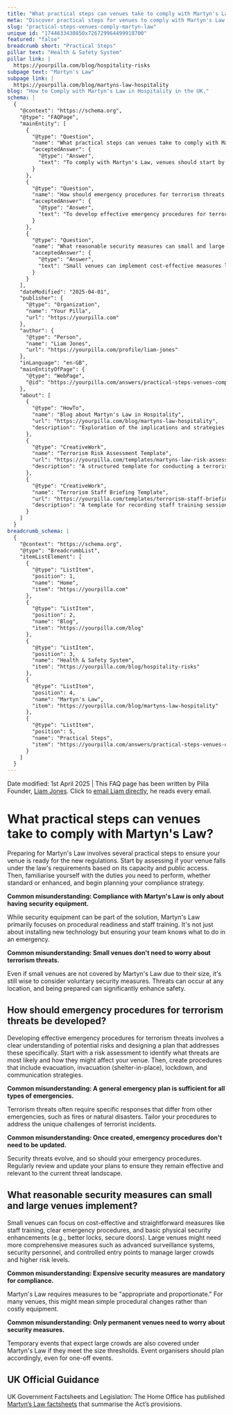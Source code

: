 ```yaml
---
title: "What practical steps can venues take to comply with Martyn's Law?"
meta: "Discover practical steps for venues to comply with Martyn's Law, focusing on procedural readiness, staff training, and appropriate security measures."
slug: "practical-steps-venues-comply-martyn-law"
unique id: "1744633430850x726729964499918700"
featured: "false"
breadcrumb short: "Practical Steps"
pillar text: "Health & Safety System"
pillar link: |
  https://yourpilla.com/blog/hospitality-risks
subpage text: "Martyn's Law"
subpage link: |
  https://yourpilla.com/blog/martyns-law-hospitality
blog: "How to Comply with Martyn's Law in Hospitality in the UK."
schema: |
  {
    "@context": "https://schema.org",
    "@type": "FAQPage",
    "mainEntity": [
      {
        "@type": "Question",
        "name": "What practical steps can venues take to comply with Martyn's Law?",
        "acceptedAnswer": {
          "@type": "Answer",
          "text": "To comply with Martyn's Law, venues should start by assessing if they fall under the law based on capacity and public access. Understand the specific duties, whether standard or enhanced, and plan your compliance strategy. This involves more than just installing security equipment; it includes procedural readiness and staff training. Even small venues not covered by the law are advised to conduct terrorism risk assessments and staff training."
        }
      },
      {
        "@type": "Question",
        "name": "How should emergency procedures for terrorism threats be developed?",
        "acceptedAnswer": {
          "@type": "Answer",
          "text": "To develop effective emergency procedures for terrorism threats, begin with a risk assessment to understand potential threats and their impacts. Design procedures that cover evacuation, invacuation, lockdown, and communication. Emergency procedures for terrorism require specific responses and should be regularly reviewed and updated to match the evolving security landscape."
        }
      },
      {
        "@type": "Question",
        "name": "What reasonable security measures can small and large venues implement?",
        "acceptedAnswer": {
          "@type": "Answer",
          "text": "Small venues can implement cost-effective measures like staff training, clear emergency procedures, and basic physical security. Large venues may need advanced surveillance, security personnel, and controlled entry points. Martyn's Law mandates measures to be appropriate and proportionate, focusing on procedural changes rather than high costs."
        }
      }
    ],
    "dateModified": "2025-04-01",
    "publisher": {
      "@type": "Organization",
      "name": "Your Pilla",
      "url": "https://yourpilla.com"
    },
    "author": {
      "@type": "Person",
      "name": "Liam Jones",
      "url": "https://yourpilla.com/profile/liam-jones"
    },
    "inLanguage": "en-GB",
    "mainEntityOfPage": {
      "@type": "WebPage",
      "@id": "https://yourpilla.com/answers/practical-steps-venues-comply-martyn-law"
    },
    "about": [
      {
        "@type": "HowTo",
        "name": "Blog about Martyn's Law in Hospitality",
        "url": "https://yourpilla.com/blog/martyns-law-hospitality",
        "description": "Exploration of the implications and strategies for hospitality businesses under Martyn's Law, including detailed tasks for compliance."
      },
      {
        "@type": "CreativeWork",
        "name": "Terrorism Risk Assessment Template",
        "url": "https://yourpilla.com/templates/martyns-law-risk-assessment",
        "description": "A structured template for conducting a terrorism risk assessment as part of complying with Martyn's Law."
      },
      {
        "@type": "CreativeWork",
        "name": "Terrorism Staff Briefing Template",
        "url": "https://yourpilla.com/templates/terrorism-staff-briefing",
        "description": "A template for recording staff training sessions focused on terrorism threats and emergency readiness."
      }
    ]
  }
breadcrumb_schema: |
  {
    "@context": "https://schema.org",
    "@type": "BreadcrumbList",
    "itemListElement": [
      {
        "@type": "ListItem",
        "position": 1,
        "name": "Home",
        "item": "https://yourpilla.com"
      },
      {
        "@type": "ListItem",
        "position": 2,
        "name": "Blog",
        "item": "https://yourpilla.com/blog"
      },
      {
        "@type": "ListItem",
        "position": 3,
        "name": "Health & Safety System",
        "item": "https://yourpilla.com/blog/hospitality-risks"
      },
      {
        "@type": "ListItem",
        "position": 4,
        "name": "Martyn's Law",
        "item": "https://yourpilla.com/blog/martyns-law-hospitality"
      },
      {
        "@type": "ListItem",
        "position": 5,
        "name": "Practical Steps",
        "item": "https://yourpilla.com/answers/practical-steps-venues-comply-martyn-law"
      }
    ]
  }
---
```


Date modified: 1st April 2025 | This FAQ page has been written by Pilla Founder, [Liam Jones](https://yourpilla.com/profile/liam-jones). Click to [email Liam directly](https://mailto:liam@yourpilla.com), he reads every email.

# What practical steps can venues take to comply with Martyn's Law?

Preparing for Martyn's Law involves several practical steps to ensure your venue is ready for the new regulations. Start by assessing if your venue falls under the law's requirements based on its capacity and public access. Then, familiarise yourself with the duties you need to perform, whether standard or enhanced, and begin planning your compliance strategy.

**Common misunderstanding: Compliance with Martyn's Law is only about having security equipment.**

While security equipment can be part of the solution, Martyn's Law primarily focuses on procedural readiness and staff training. It's not just about installing new technology but ensuring your team knows what to do in an emergency.

**Common misunderstanding: Small venues don't need to worry about terrorism threats.**

Even if small venues are not covered by Martyn's Law due to their size, it's still wise to consider voluntary security measures. Threats can occur at any location, and being prepared can significantly enhance safety.

## How should emergency procedures for terrorism threats be developed?

Developing effective emergency procedures for terrorism threats involves a clear understanding of potential risks and designing a plan that addresses these specifically. Start with a risk assessment to identify what threats are most likely and how they might affect your venue. Then, create procedures that include evacuation, invacuation (shelter-in-place), lockdown, and communication strategies.

**Common misunderstanding: A general emergency plan is sufficient for all types of emergencies.**

Terrorism threats often require specific responses that differ from other emergencies, such as fires or natural disasters. Tailor your procedures to address the unique challenges of terrorist incidents.

**Common misunderstanding: Once created, emergency procedures don't need to be updated.**

Security threats evolve, and so should your emergency procedures. Regularly review and update your plans to ensure they remain effective and relevant to the current threat landscape.

## What reasonable security measures can small and large venues implement?

Small venues can focus on cost-effective and straightforward measures like staff training, clear emergency procedures, and basic physical security enhancements (e.g., better locks, secure doors). Large venues might need more comprehensive measures such as advanced surveillance systems, security personnel, and controlled entry points to manage larger crowds and higher risk levels.

**Common misunderstanding: Expensive security measures are mandatory for compliance.**

Martyn's Law requires measures to be "appropriate and proportionate." For many venues, this might mean simple procedural changes rather than costly equipment.

**Common misunderstanding: Only permanent venues need to worry about security measures.**

Temporary events that expect large crowds are also covered under Martyn's Law if they meet the size thresholds. Event organisers should plan accordingly, even for one-off events.

## UK Official Guidance

UK Government Factsheets and Legislation: The Home Office has published [Martyn’s Law factsheets](https://homeofficemedia.blog.gov.uk/2023/12/06/martyns-law-factsheets/) that summarise the Act’s provisions.
